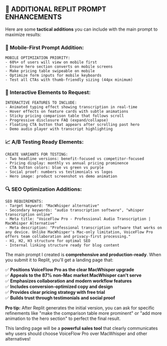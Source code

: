 ## 🚀 **ADDITIONAL REPLIT PROMPT ENHANCEMENTS**

Here are some **tactical additions** you can include with the main prompt to maximize results:

### **📱 Mobile-First Prompt Addition:**
```
MOBILE OPTIMIZATION PRIORITY:
- 60%+ of users will view on mobile first
- Ensure hero section converts on mobile screens
- Make pricing table swipeable on mobile
- Optimize form inputs for mobile keyboards
- Test all CTAs with thumb-friendly sizing (44px minimum)
```

### **🎥 Interactive Elements to Request:**
```
INTERACTIVE FEATURES TO INCLUDE:
- Animated typing effect showing transcription in real-time
- Hover effects on feature cards with subtle animations
- Sticky pricing comparison table that follows scroll
- Progressive disclosure FAQ (expand/collapse)
- Floating CTA button that appears after scrolling past hero
- Demo audio player with transcript highlighting
```

### **📈 A/B Testing Ready Elements:**
```
CREATE VARIANTS FOR TESTING:
- Two headline versions: benefit-focused vs competitor-focused
- Pricing display: monthly vs annual pricing prominence  
- CTA button colors: blue vs green vs purple
- Social proof: numbers vs testimonials vs logos
- Hero image: product screenshot vs demo animation
```

### **🔍 SEO Optimization Additions:**
```
SEO REQUIREMENTS:
- Target keyword: "MacWhisper alternative"
- Secondary keywords: "audio transcription software", "whisper transcription online"
- Meta title: "VoiceFlow Pro - Professional Audio Transcription | MacWhisper Alternative"
- Meta description: "Professional transcription software that works on any device. Unlike MacWhisper's Mac-only limitation, VoiceFlow Pro offers team collaboration and privacy-first processing."
- H1, H2, H3 structure for optimal SEO
- Internal linking structure ready for blog content
```

The main prompt I created is **comprehensive and production-ready**. When you submit it to Replit, you'll get a landing page that:

✅ **Positions VoiceFlow Pro as the clear MacWhisper upgrade**  
✅ **Appeals to the 87% non-Mac market MacWhisper can't serve**  
✅ **Emphasizes collaboration and modern workflow features**  
✅ **Includes conversion-optimized copy and design**  
✅ **Provides clear pricing strategy with free trial**  
✅ **Builds trust through testimonials and social proof**

**Pro tip:** After Replit generates the initial version, you can ask for specific refinements like "make the comparison table more prominent" or "add more animation to the hero section" to perfect the final result.

This landing page will be a **powerful sales tool** that clearly communicates why users should choose VoiceFlow Pro over MacWhisper and other alternatives!
